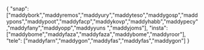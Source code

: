 {
  "snap":  ["maddybork","maddyremos","maddyury","maddyteso","maddygosp","maddypons","maddypoot","maddyfacp","maddykovp","maddyhabb","maddypecy","maddyfany","maddyopp","maddyyuns ","maddyjoms"],
  "insta": ["maddybome","maddyfaza","maddyfaza","maddybome","maddyroor"],
  "tele":  ["maddyfarn","maddygon","maddyfas","maddyfas","maddygon"]
}
